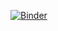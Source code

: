 [![Binder](https://mybinder.org/badge_logo.svg)](https://mybinder.org/v2/gh/alejandroastudillo/blux2019_joris/master)
